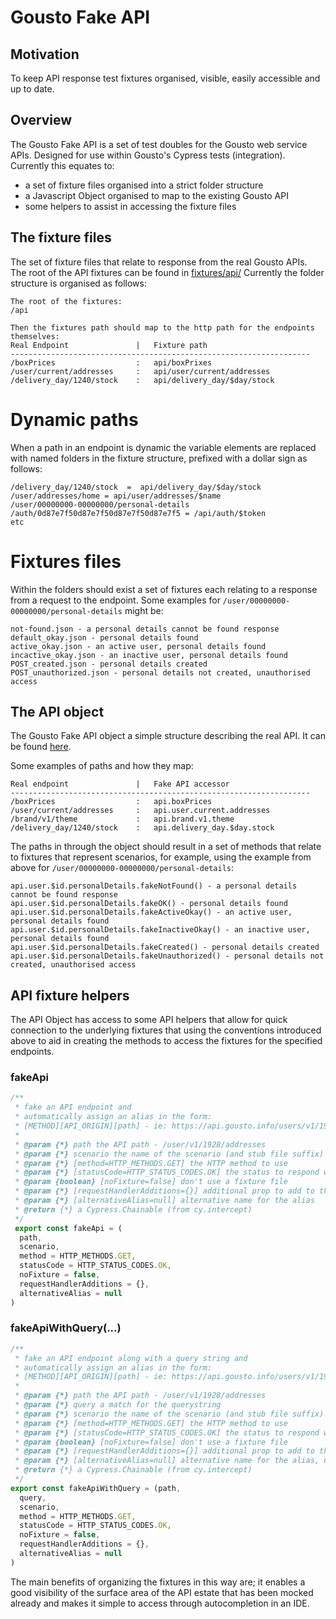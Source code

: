 # Gousto Fake API

## Motivation

To keep API response test fixtures organised, visible, easily accessible and up to date.

## Overview
The Gousto Fake API is a set of test doubles for the Gousto web service APIs. Designed for use within Gousto's Cypress tests (integration). Currently this equates to: 

- a set of fixture files organised into a strict folder structure
- a Javascript Object organised to map to the existing Gousto API
- some helpers to assist in accessing the fixture files

## The fixture files

The set of fixture files that relate to response from the real Gousto APIs. The root of the API fixtures can be found in [fixtures/api/](./)
Currently the folder structure is organised as follows:

```
The root of the fixtures: 
/api 

Then the fixtures path should map to the http path for the endpoints themselves:
Real Endpoint               |   Fixture path
-------------------------------------------------------------------
/boxPrices                  :   api/boxPrixes
/user/current/addresses     :   api/user/current/addresses
/delivery_day/1240/stock    :   api/delivery_day/$day/stock

```

# Dynamic paths
When a path in an endpoint is dynamic  the variable elements are replaced with named folders in the fixture structure, prefixed with a dollar sign as follows:

```
/delivery_day/1240/stock  =  api/delivery_day/$day/stock
/user/addresses/home = api/user/addresses/$name
/user/00000000-00000000/personal-details
/auth/0d87e7f50d87e7f50d87e7f50d87e7f5 = /api/auth/$token
etc
```

# Fixtures files
Within the folders should exist a set of fixtures each relating to a response from a request to the endpoint. Some examples for `/user/00000000-00000000/personal-details` might be: 

```
not-found.json - a personal details cannot be found response
default_okay.json - personal details found
active_okay.json - an active user, personal details found
incactive_okay.json - an inactive user, personal details found
POST_created.json - personal details created
POST_unauthorized.json - personal details not created, unauthorised access
```

## The API object

The Gousto Fake API object a simple structure describing the real API. It can be found [here](fixtures/api/gousto-api.js).

Some examples of paths and how they map:

```
Real endpoint               |   Fake API accessor     
-------------------------------------------------------------------
/boxPrices                  :   api.boxPrices
/user/current/addresses     :   api.user.current.addresses
/brand/v1/theme             :   api.brand.v1.theme
/delivery_day/1240/stock    :   api.delivery_day.$day.stock
```

The paths in through the object should result in a set of methods that relate to fixtures that represent scenarios, for example, using the example from above for `/user/00000000-00000000/personal-details`:

```
api.user.$id.personalDetails.fakeNotFound() - a personal details cannot be found response
api.user.$id.personalDetails.fakeOK() - personal details found
api.user.$id.personalDetails.fakeActiveOkay() - an active user, personal details found
api.user.$id.personalDetails.fakeInactiveOkay() - an inactive user, personal details found
api.user.$id.personalDetails.fakeCreated() - personal details created
api.user.$id.personalDetails.fakeUnauthorized() - personal details not created, unauthorised access
```

## API fixture helpers

The API Object has access to some API helpers that allow for quick connection to the underlying fixtures that using the conventions introduced above to aid in creating the methods to access the fixtures for the specified endpoints. 

### fakeApi
```Javascript
/**
 * fake an API endpoint and 
 * automatically assign an alias in the form:
 * [METHOD][API_ORIGIN][path] - ie: https://api.gousto.info/users/v1/1928/addresses
 * 
 * @param {*} path the API path - /user/v1/1928/addresses
 * @param {*} scenario the name of the scenario (and stub file suffix) - three-addresses (maps to three-addresses.json)
 * @param {*} [method=HTTP_METHODS.GET] the HTTP method to use
 * @param {*} [statusCode=HTTP_STATUS_CODES.OK] the status to respond with
 * @param {boolean} [noFixture=false] don't use a fixture file
 * @param {*} [requestHandlerAdditions={}] additional prop to add to the Cypress requestHandler
 * @param {*} [alternativeAlias=null] alternative name for the alias
 * @return {*} a Cypress.Chainable (from cy.intercept)
 */
 export const fakeApi = (
  path,
  scenario,
  method = HTTP_METHODS.GET,
  statusCode = HTTP_STATUS_CODES.OK,
  noFixture = false,
  requestHandlerAdditions = {}, 
  alternativeAlias = null
)
```

### fakeApiWithQuery(...)
```Javascript
/**
 * fake an API endpoint along with a query string and
 * automatically assign an alias in the form:
 * [METHOD][API_ORIGIN][path] - ie: https://api.gousto.info/users/v1/1928/addresses
 * 
 * @param {*} path the API path - /user/v1/1928/addresses
 * @param {*} query a match for the querystring
 * @param {*} scenario the name of the scenario (and stub file suffix) - three-addresses (maps to three-addresses.json)
 * @param {*} [method=HTTP_METHODS.GET] the HTTP method to use
 * @param {*} [statusCode=HTTP_STATUS_CODES.OK] the status to respond with
 * @param {boolean} [noFixture=false] don't use a fixture file
 * @param {*} [requestHandlerAdditions={}] additional prop to add to the Cypress requestHandler
 * @param {*} [alternativeAlias=null] alternative name for the alias, useful if you're matching two endpoints on the same path
 * @return {*} a Cypress.Chainable (from cy.intercept)
 */
export const fakeApiWithQuery = (path,
  query,
  scenario,
  method = HTTP_METHODS.GET,
  statusCode = HTTP_STATUS_CODES.OK,
  noFixture = false,
  requestHandlerAdditions = {},
  alternativeAlias = null
)
```

The main benefits of organizing the fixtures in this way are; it enables a good visibility of the surface area of the API estate that has been mocked already and makes it simple to access through autocompletion in an IDE.
